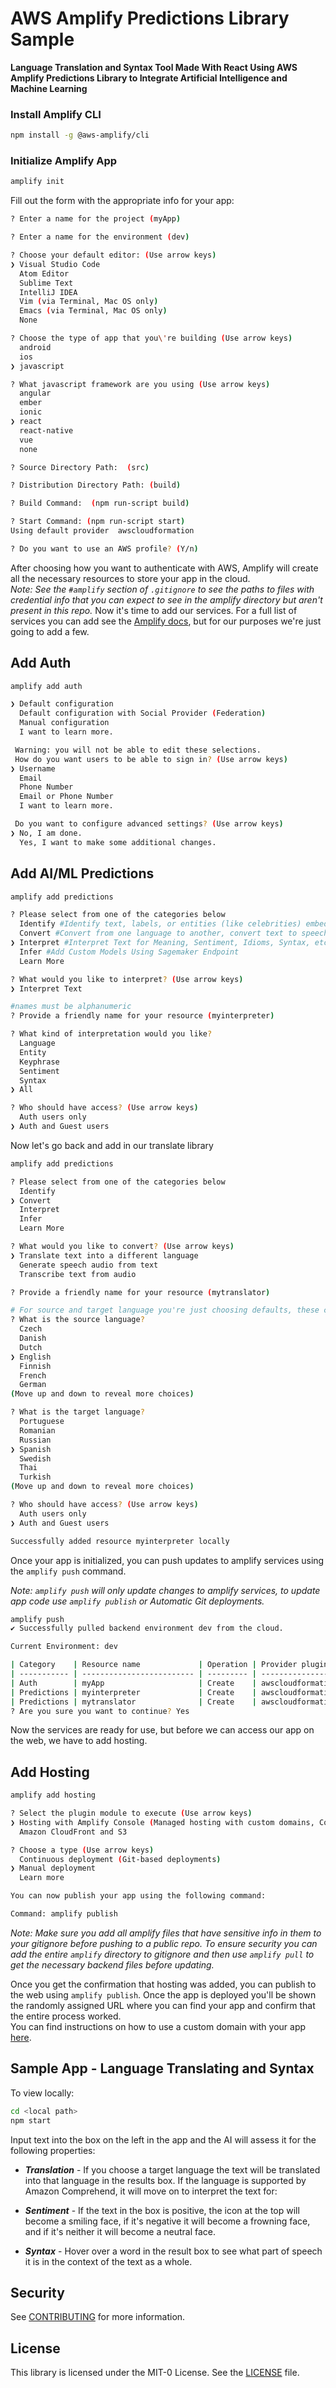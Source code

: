 # AWS Amplify Predictions Library Sample 

**Language Translation and Syntax Tool Made With React Using AWS Amplify Predictions Library to Integrate Artificial Intelligence and Machine Learning**

### Install Amplify CLI
```bash
npm install -g @aws-amplify/cli
```

### Initialize Amplify App
```bash
amplify init
```
Fill out the form with the appropriate info for your app:
``` bash
? Enter a name for the project (myApp)  

? Enter a name for the environment (dev)   

? Choose your default editor: (Use arrow keys)
❯ Visual Studio Code 
  Atom Editor 
  Sublime Text 
  IntelliJ IDEA 
  Vim (via Terminal, Mac OS only) 
  Emacs (via Terminal, Mac OS only) 
  None  

? Choose the type of app that you\'re building (Use arrow keys)
  android 
  ios 
❯ javascript  

? What javascript framework are you using (Use arrow keys)
  angular 
  ember 
  ionic 
❯ react 
  react-native 
  vue 
  none  

? Source Directory Path:  (src) 

? Distribution Directory Path: (build) 

? Build Command:  (npm run-script build) 

? Start Command: (npm run-script start) 
Using default provider  awscloudformation

? Do you want to use an AWS profile? (Y/n) 
```
After choosing how you want to authenticate with AWS, Amplify will create all the necessary resources to store your app in the cloud.  
*Note: See the `#amplify` section of `.gitignore` to see the paths to files with credential info that you can expect to see in the amplify directory but aren't present in this repo.*   Now it's time to add our services. For a full list of services you can add see the [Amplify docs](https://docs.amplify.aws/), but for our purposes we're just going to add a few.

## Add Auth
```bash
amplify add auth

❯ Default configuration 
  Default configuration with Social Provider (Federation) 
  Manual configuration 
  I want to learn more. 

 Warning: you will not be able to edit these selections. 
 How do you want users to be able to sign in? (Use arrow keys)
❯ Username 
  Email 
  Phone Number 
  Email or Phone Number 
  I want to learn more. 

 Do you want to configure advanced settings? (Use arrow keys)
❯ No, I am done. 
  Yes, I want to make some additional changes. 
```

## Add AI/ML Predictions
```bash
amplify add predictions 

? Please select from one of the categories below 
  Identify #Identify text, labels, or entities (like celebrities) embedded within an image
  Convert #Convert from one language to another, convert text to speech, or convert speech to text
❯ Interpret #Interpret Text for Meaning, Sentiment, Idioms, Syntax, etc.
  Infer #Add Custom Models Using Sagemaker Endpoint 
  Learn More 

? What would you like to interpret? (Use arrow keys)
❯ Interpret Text 

#names must be alphanumeric
? Provide a friendly name for your resource (myinterpreter)

? What kind of interpretation would you like? 
  Language 
  Entity 
  Keyphrase 
  Sentiment 
  Syntax 
❯ All 

? Who should have access? (Use arrow keys)
  Auth users only 
❯ Auth and Guest users 
```
Now let's go back and add in our translate library

```bash
amplify add predictions

? Please select from one of the categories below 
  Identify 
❯ Convert 
  Interpret 
  Infer 
  Learn More 

? What would you like to convert? (Use arrow keys)
❯ Translate text into a different language 
  Generate speech audio from text 
  Transcribe text from audio 

? Provide a friendly name for your resource (mytranslator)

# For source and target language you're just choosing defaults, these can be overridden
? What is the source language? 
  Czech 
  Danish 
  Dutch 
❯ English 
  Finnish 
  French 
  German 
(Move up and down to reveal more choices)

? What is the target language? 
  Portuguese 
  Romanian 
  Russian 
❯ Spanish 
  Swedish 
  Thai 
  Turkish 
(Move up and down to reveal more choices)

? Who should have access? (Use arrow keys)
  Auth users only 
❯ Auth and Guest users 

Successfully added resource myinterpreter locally
```
Once your app is initialized, you can push updates to amplify services using the `amplify push` command.

*Note: `amplify push` will only update changes to amplify services, to update app code use `amplify publish` or Automatic Git deployments.*

```bash
amplify push
✔ Successfully pulled backend environment dev from the cloud.

Current Environment: dev

| Category    | Resource name             | Operation | Provider plugin   |
| ----------- | ------------------------- | --------- | ----------------- |
| Auth        | myApp                     | Create    | awscloudformation |
| Predictions | myinterpreter             | Create    | awscloudformation |
| Predictions | mytranslator              | Create    | awscloudformation |
? Are you sure you want to continue? Yes
```

Now the services are ready for use, but before we can access our app on the web, we have to add hosting.  

## Add Hosting
```bash
amplify add hosting

? Select the plugin module to execute (Use arrow keys)
❯ Hosting with Amplify Console (Managed hosting with custom domains, Continuous deployment) 
  Amazon CloudFront and S3 

? Choose a type (Use arrow keys)
  Continuous deployment (Git-based deployments) 
❯ Manual deployment 
  Learn more

You can now publish your app using the following command:

Command: amplify publish
```

*Note: Make sure you add all amplify files that have sensitive info in them to your gitignore before pushing to a public repo. To ensure security you can add the entire `amplify` directory to gitignore and then use `amplify pull` to get the necessary backend files before updating.*

Once you get the confirmation that hosting was added, you can publish to the web using `amplify publish`. Once the app is deployed you'll be shown the randomly assigned URL where you can find your app and confirm that the entire process worked.  
You can find instructions on how to use a custom domain with your app [here](https://docs.aws.amazon.com/amplify/latest/userguide/custom-domains.html).  

## Sample App - Language Translating and Syntax

To view locally:
```bash
cd <local path>
npm start
```
Input text into the box on the left in the app and the AI will assess it for the following properties:

- ***Translation*** - If you choose a target language the text will be translated into that language in the results box. If the language is supported by Amazon Comprehend, it will move on to interpret the text for:

- ***Sentiment*** - If the text in the box is positive, the icon at the top will become a smiling face, if it's negative it will become a frowning face, and if it's neither it will become a neutral face.

- ***Syntax*** - Hover over a word in the result box to see what part of speech it is in the context of the text as a whole.

## Security

See [CONTRIBUTING](CONTRIBUTING.md#security-issue-notifications) for more information.

## License

This library is licensed under the MIT-0 License. See the [LICENSE](LICENSE) file.